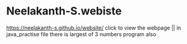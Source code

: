 # Neelakanth-S.webiste
https://neelakanth-s.github.io/website/  click to view the webpage ||
              in java_practise file there is largest of 3 numbers program also

